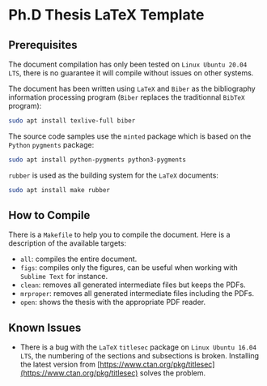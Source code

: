 # Ph.D Thesis LaTeX Template

## Prerequisites

The document compilation has only been tested on `Linux Ubuntu 20.04 LTS`, there
is no guarantee it will compile without issues on other systems.

The document has been written using `LaTeX` and `Biber` as the bibliography
information processing program (`Biber` replaces the traditionnal `BibTeX`
program):

```bash
sudo apt install texlive-full biber
```

The source code samples use the `minted` package which is based on the `Python`
`pygments` package:

```bash
sudo apt install python-pygments python3-pygments
```

`rubber` is used as the building system for the `LaTeX` documents:

```bash
sudo apt install make rubber
```

## How to Compile

There is a `Makefile` to help you to compile the document. Here is a description
of the available targets:

- `all`: compiles the entire document.
- `figs`: compiles only the figures, can be useful when working with
  `Sublime Text` for instance.
- `clean`: removes all generated intermediate files but keeps the PDFs.
- `mrproper`: removes all generated intermediate files including the PDFs.
- `open`: shows the thesis with the appropriate PDF reader.

## Known Issues

- There is a bug with the `LaTeX` `titlesec` package on
`Linux Ubuntu 16.04 LTS`, the numbering of the sections and subsections is
broken. Installing the latest version from [https://www.ctan.org/pkg/titlesec](https://www.ctan.org/pkg/titlesec)
solves the problem.
